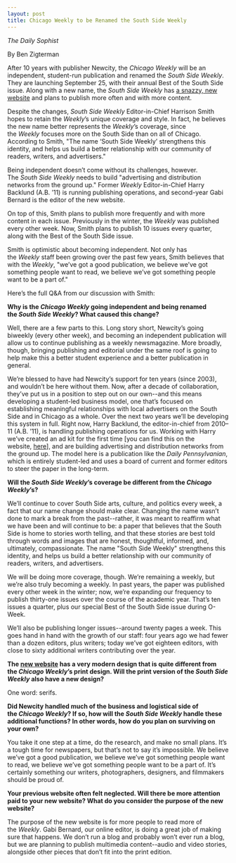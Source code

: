 ```yaml
---
layout: post
title: Chicago Weekly to be Renamed the South Side Weekly
---
```


_The Daily Sophist_

By Ben Zigterman

After 10 years with publisher Newcity, the _Chicago Weekly_ will be an independent, student-run publication and renamed the _South Side Weekly_. They are launching September 25, with their annual Best of the South Side issue. Along with a new name, the _South Side Weekly_ has [a snazzy, new website](https://southsideweekly.com/) and plans to publish more often and with more content.

Despite the changes, _South Side Weekly_ Editor-in-Chief Harrison Smith hopes to retain the _Weekly_’s unique coverage and style. In fact, he believes the new name better represents the _Weekly_’s coverage, since the _Weekly_ focuses more on the South Side than on all of Chicago. According to Smith, "The name ‘South Side Weekly’ strengthens this identity, and helps us build a better relationship with our community of readers, writers, and advertisers."

Being independent doesn’t come without its challenges, however. The _South Side Weekly_ needs to build "advertising and distribution networks from the ground up." Former _Weekly_ Editor-in-Chief Harry Backlund (A.B. ’11) is running publishing operations, and second-year Gabi Bernard is the editor of the new website.

On top of this, Smith plans to publish more frequently and with more content in each issue. Previously in the winter, the _Weekly_ was published every other week. Now, Smith plans to publish 10 issues every quarter, along with the Best of the South Side issue.

Smith is optimistic about becoming independent. Not only has the _Weekly_ staff been growing over the past few years, Smith believes that with the _Weekly_, "we’ve got a good publication, we believe we’ve got something people want to read, we believe we’ve got something people want to be a part of."

Here’s the full Q&A from our discussion with Smith:

**Why is the _Chicago Weekly_ going independent and being renamed the _South Side Weekly_? What caused this change?**

Well, there are a few parts to this. Long story short, Newcity’s going biweekly (every other week), and becoming an independent publication will allow us to continue publishing as a weekly newsmagazine. More broadly, though, bringing publishing and editorial under the same roof is going to help make this a better student experience and a better publication in general.

We’re blessed to have had Newcity’s support for ten years (since 2003), and wouldn’t be here without them. Now, after a decade of collaboration, they’ve put us in a position to step out on our own--and this means developing a student-led business model, one that’s focused on establishing meaningful relationships with local advertisers on the South Side and in Chicago as a whole. Over the next two years we’ll be developing this system in full. Right now, Harry Backlund, the editor-in-chief from 2010–11 (A.B. ’11), is handling publishing operations for us. Working with Harry we’ve created an ad kit for the first time [you can find this on the website, [here](https://southsideweekly.com/advertise/)], and are building advertising and distribution networks from the ground up. The model here is a publication like the _Daily Pennsylvanian_, which is entirely student-led and uses a board of current and former editors to steer the paper in the long-term.

**Will the _South Side Weekly_’s coverage be different from the _Chicago Weekly_’s?**

We’ll continue to cover South Side arts, culture, and politics every week, a fact that our name change should make clear. Changing the name wasn’t done to mark a break from the past--rather, it was meant to reaffirm what we have been and will continue to be: a paper that believes that the South Side is home to stories worth telling, and that these stories are best told through words and images that are honest, thoughtful, informed, and, ultimately, compassionate. The name "South Side Weekly" strengthens this identity, and helps us build a better relationship with our community of readers, writers, and advertisers.

We will be doing more coverage, though. We’re remaining a weekly, but we’re also truly becoming a weekly. In past years, the paper was published every other week in the winter; now, we’re expanding our frequency to publish thirty-one issues over the course of the academic year. That’s ten issues a quarter, plus our special Best of the South Side issue during O-Week.

We’ll also be publishing longer issues--around twenty pages a week. This goes hand in hand with the growth of our staff: four years ago we had fewer than a dozen editors, plus writers; today we’ve got eighteen editors, with close to sixty additional writers contributing over the year.

**The [new website](https://southsideweekly.com/) has a very modern design that is quite different from the _Chicago Weekly_’s print design. Will the print version of the _South Side Weekly_ also have a new design?**

One word: serifs.

**Did Newcity handled much of the business and logistical side of the _Chicago Weekly_? If so, how will the _South Side Weekly_ handle these additional functions? In other words, how do you plan on surviving on your own?**

You take it one step at a time, do the research, and make no small plans. It’s a tough time for newspapers, but that’s not to say it’s impossible. We believe we’ve got a good publication, we believe we’ve got something people want to read, we believe we’ve got something people want to be a part of. It’s certainly something our writers, photographers, designers, and filmmakers should be proud of.

**Your previous website often felt neglected. Will there be more attention paid to your new website? What do you consider the purpose of the new website?**

The purpose of the new website is for more people to read more of the _Weekly_. Gabi Bernard, our online editor, is doing a great job of making sure that happens. We don’t run a blog and probably won’t ever run a blog, but we are planning to publish multimedia content--audio and video stories, alongside other pieces that don’t fit into the print edition.